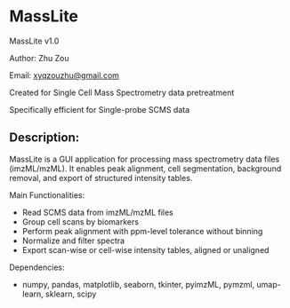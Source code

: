 # MassLite

MassLite v1.0

Author: Zhu Zou 

Email: xyqzouzhu@gmail.com

Created for Single Cell Mass Spectrometry data pretreatment

Specifically efficient for Single-probe SCMS data

Description:
-------------
MassLite is a GUI application for processing mass spectrometry data files 
(imzML/mzML). It enables peak alignment, cell segmentation, background removal, 
and export of structured intensity tables.

Main Functionalities:
- Read SCMS data from imzML/mzML files
- Group cell scans by biomarkers
- Perform peak alignment with ppm-level tolerance without binning
- Normalize and filter spectra
- Export scan-wise or cell-wise intensity tables, aligned or unaligned

Dependencies:
- numpy, pandas, matplotlib, seaborn, tkinter, pyimzML, pymzml, umap-learn, sklearn, scipy

